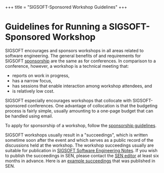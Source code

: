 +++
title = "SIGSOFT-Sponsored Workshop Guidelines"
+++

Guidelines for Running a SIGSOFT-Sponsored Workshop
===================================================

SIGSOFT encourages and sponsors workshops in all areas related to software engineering. The general benefits of and requirements for SIGSOFT [sponsorship](/policies/sponsorship) are the same as for conferences. In comparison to a conference, however, a workshop is a technical meeting that:

*   reports on work in progress,
*   has a narrow focus,
*   has sessions that enable interaction among workshop attendees, and
*   is relatively low cost.

SIGSOFT especially encourages workshops that collocate with SIGSOFT-sponsored conferences. One advantage of collocation is that the budgeting process is fairly simple, usually amounting to a one-page budget that can be handled using email.

To apply for sponsorship of a workshop, follow the [sponsorship guidelines](/policies/sponsorship).

SIGSOFT workshops usually result in a "succeedings", which is written sometime soon after the event and which serves as a public record of the discussions held at the workshop. The workshop succeedings usually are suitable for publication in [SIGSOFT Software Engineering Notes](/SEN/SEN). If you wish to publish the succeedings in SEN, please contact the [SEN editor](/contact) at least six months in advance. Here is an [example succeedings](http://dl.acm.org/citation.cfm?id=251844) that was published in SEN.
